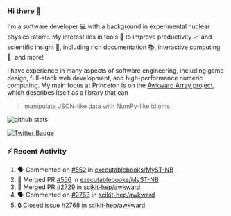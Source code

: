 ### Hi there 👋 

I'm a software developer 💻 with a background in experimental nuclear physics :atom:. My interest lies in tools :wrench: to improve productivity :chart_with_upwards_trend: and scientific insight :telescope:, including rich documentation 📚, interactive computing 🧮, and more! 

I have experience in many aspects of software engineering, including game design, full-stack web development, and high-performance numeric computing. My main focus at Princeton is on the [Awkward Array project](awkward-array.org/), which describes itself as a library that can 
> manipulate JSON-like data with NumPy-like idioms.

![github stats](https://github-readme-stats.vercel.app/api?username=agoose77&show_icons=true&hide_rank=true&hide_title=true&bg_color=30,e76445,904e95&text_color=efe3ec&icon_color=efe3ec)
<!--
**agoose77/agoose77** is a ✨ _special_ ✨ repository because its `README.md` (this file) appears on your GitHub profile.

Here are some ideas to get you started:

- 🔭 I’m currently working on ...
- 🌱 I’m currently learning ...
- 👯 I’m looking to collaborate on ...
- 🤔 I’m looking for help with ...
- 💬 Ask me about ...
- 📫 How to reach me: ...
- 😄 Pronouns: ...
- ⚡ Fun fact: ...
-->

[![Twitter Badge](https://img.shields.io/twitter/follow/agoose77?style=flat-square&logo=Twitter&logoColor=white&color=cornflowerblue)](https://twitter.com/agoose77)

### :zap: Recent Activity

<!--START_SECTION:activity-->
1. 🗣 Commented on [#552](https://github.com/executablebooks/MyST-NB/pull/552#issuecomment-1779161852) in [executablebooks/MyST-NB](https://github.com/executablebooks/MyST-NB)
2. 🎉 Merged PR [#556](https://github.com/executablebooks/MyST-NB/pull/556) in [executablebooks/MyST-NB](https://github.com/executablebooks/MyST-NB)
3. 🎉 Merged PR [#2729](https://github.com/scikit-hep/awkward/pull/2729) in [scikit-hep/awkward](https://github.com/scikit-hep/awkward)
4. 🗣 Commented on [#2763](https://github.com/scikit-hep/awkward/pull/2763#issuecomment-1777682161) in [scikit-hep/awkward](https://github.com/scikit-hep/awkward)
5. 🔒 Closed issue [#2768](https://github.com/scikit-hep/awkward/issues/2768) in [scikit-hep/awkward](https://github.com/scikit-hep/awkward)
<!--END_SECTION:activity-->
